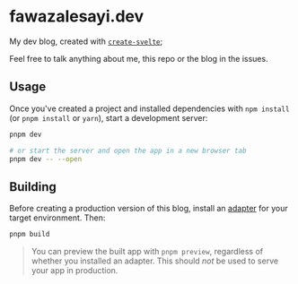 # fawazalesayi.dev

My dev blog, created with [`create-svelte`](https://github.com/sveltejs/kit/tree/master/packages/create-svelte);

Feel free to talk anything about me, this repo or the blog in the issues.

## Usage

Once you've created a project and installed dependencies with `npm install` (or `pnpm install` or `yarn`), start a development server:

```bash
pnpm dev

# or start the server and open the app in a new browser tab
pnpm dev -- --open
```

## Building

Before creating a production version of this blog, install an [adapter](https://kit.svelte.dev/docs#adapters) for your target environment. Then:

```bash
pnpm build
```

> You can preview the built app with `pnpm preview`, regardless of whether you installed an adapter. This should _not_ be used to serve your app in production.

